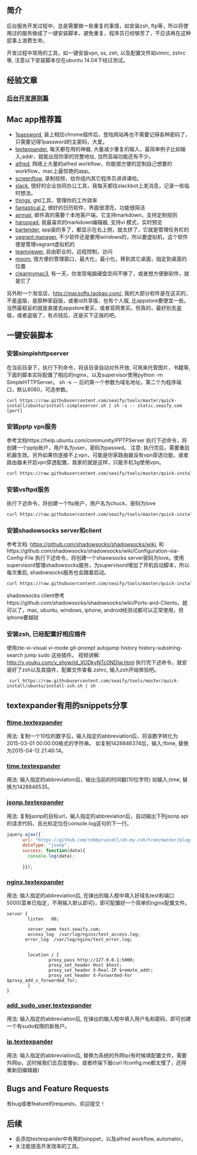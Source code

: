 ## 简介
后台服务开发过程中，总是需要做一些重复的事情，如安装zsh, ftp等，所以将使用过的服务做成了一键安装脚本，避免重复，程序员已经够苦了，不应该再在这种屁事上浪费生命。

开发过程中常用的工具，如一键安装vpn, ss, zsh, 以及配置文件如vimrc, zshrc等, 注意以下安装脚本仅在ubuntu 14.04下经过测试。

## 经验文章
### [后台开发原则篇](rules/后台开发经验.md)

## Mac app推荐篇
- [1password](https://agilebits.com/onepassword), 装上相应chrome插件后，登陆网站再也不需要记得各种密码了，只需要记得1password的主密码，大爱。
- [textexpander](https://smilesoftware.com/TextExpander/index.html), 每天都在用的神器, 大量减少重复的输入，最简单例子比如输入;addr，就能出现你家的完整地址, 当然高端功能还有不少。
- [alfred](http://www.alfredapp.com/), 网络上大量的alfred workflow，你能很方便的定制自己想要的workflow，mac上最惊艳的app。
- [screenflow](http://www.telestream.net/screenflow/overview.htm), 录制视频，给你组内其它程序员讲讲课哈。
- [slack](https://slack.com/), 很好的企业协同办公工具，我每天都往slackbot上发消息，记录一些临时想法。
- [things](https://culturedcode.com/things/), gtd工具，管理你的工作效率
- [fantastical 2](http://flexibits.com/Fantastical), 很好的日历软件，界面很漂亮，功能很简洁
- [airmail](http://airmailapp.com/), 邮件真的需要个本地客户端，它支持markdown，支持定制规则
- [haroopad](http://pad.haroopress.com/), 我最喜欢的markdown编辑器, 支持vi 模式，实时预览
- [bartender](http://www.macbartender.com/), app装的多了，都显示在右上侧，就太挤了，它就是管理任务栏的
- [vagrant manager](http://vagrantmanager.com/), 不少软件还是要用windows的，所以要虚拟机，这个软件便是管理vagrant虚拟机的
- [teamviewer](https://www.teamviewer.com/en/index.aspx), 自由职业的，远程控制，访问
- [moom](http://manytricks.com/moom/), 很方便的管理窗口，最大化，最小化，移到其它桌面，指定到桌面的位置
- [clearmymac3](http://cleanmymac.com/), 有一天，你发现电脑硬盘空间不够了，或者想方便删软件，就是它了

另外附一个淘宝店，http://macsofts.taobao.com/, 我的大部分软件是在这买的，不是盗版，是那种家庭版，或者id共享版，也有个人版, 比appstore要便宜一些。
当然最稳妥的就是直接去appstore里买，或者官网里买。但真的，最好别去盗版，或者盗版了，有点钱后，还是买下正版的吧。

## 一键安装脚本
### 安装simplehttpserver
在当前目录下，执行下列命令，将该目录自动对外开放, 可用来托管图片，书籍等, 下面的脚本实际配置了相应的nginx，以及supervisor使用python -m SimpleHTTPServer。
sh -s -- 后的第一个参数为域名地址，第二个为程序端口，默认8080，可选参数。
```
curl https://raw.githubusercontent.com/seaify/tools/master/quick-install/ubuntu/install-simpleserver.sh | sh -s -- static.seaify.com [port]
```

### 安装pptp vpn服务
参考文档https://help.ubuntu.com/community/PPTPServer
执行下述命令，将创建一个pptp账户，用户名为user，密码为passwd。
注意: 执行完后，需要重启机器生效。另外如果你连接不上vpn，可能是你家路由器没有vpn穿透功能，或者路由器未开启vpn穿透配置，我家的就是这样，只能手机3g使用vpn。
```sh
curl https://raw.githubusercontent.com/seaify/tools/master/quick-install/ubuntu/install-pptp.sh | sh -s -- user passwd
```
### 安装vsftpd服务
执行下述命令，将创建一个ftp账户，用户名为chuck，密码为love
```sh
curl https://raw.githubusercontent.com/seaify/tools/master/quick-install/ubuntu/install-ftp.sh | sh -s chuck love
```

### 安装shadowsocks server和client
参考文档: https://github.com/shadowsocks/shadowsocks/wiki, 和https://github.com/shadowsocks/shadowsocks/wiki/Configuration-via-Config-File
执行下述命令，将创建一个shaowsocks server密码为love。使用supervisord管理shadowsocks服务，为supervisord增加了开机启动脚本，所以每次重启, shadowsocks服务也会跟着启动。
```sh
curl https://raw.githubusercontent.com/seaify/tools/master/quick-install/ubuntu/install-shadowsock-server.sh | sh -s -- love
```

shadowsocks client参考https://github.com/shadowsocks/shadowsocks/wiki/Ports-and-Clients，就可以了，mac, ubuntu, windows, iphone, android经测试都可以正常使用，但iphone要越狱


### 安装zsh, 已经配置好相应插件
使用zle-vi-visual vi-mode git-prompt autojump history history-substring-search jump sudo 这些插件。
视频讲解: http://v.youku.com/v_show/id_XODkyNTc0NDIw.html
执行完下述命令，就安装好了zsh以及其插件，配置文件查看.zshrc, 输入zsh开始体验吧。
```
 curl https://raw.githubusercontent.com/seaify/tools/master/quick-install/ubuntu/install-zsh.sh | sh
```


## textexpander有用的snippets分享
### [ftime.textexpander](textexpander/ftime.textexpander)
用法: 复制一个10位的数字后，输入指定的abbreviation后，将该数字转化为2015-03-01 00:00:00格式的字符串。
如复制1428846374后，输入;ftime, 替换为2015-04-12 21:46:14。

### [time.textexpander](textexpander/time.textexpander)
用法: 输入指定的abbreviation后，输出当前的时间戳(10位字符)
如输入;time, 替换为1428846535。

### [jsonp.textexpander](textexpander/jsonp.textexpander)
用法: 复制jsonp的目标url，输入指定的abbreviation后，自动输出下列jsonp api的请求代码，且光标定位在console.log这句的下一行。
```javascript
jquery.ajax({
      url: "https://github.com/robbyrussell/oh-my-zsh/tree/master/plugins",
      dataType: "jsonp",
      success: function(data){
        console.log(data);
        
      }});
```

### [nginx.textexpander](textexpander/nginx.textexpander)
用法: 输入指定的abbreviation后, 在弹出的输入框中填入好域名test和端口5000(菜单已指定，不用输入默认即可)，即可配置好一个简单的nginx配置文件。
```ngnix
server {
        listen   80;

        server_name test.seaify.com;
        access_log  /var/log/nginx/test_access.log;
       error_log  /var/log/nginx/test_error.log;


        location / {
                proxy_pass http://127.0.0.1:5000;
                proxy_set_header Host $host;
                proxy_set_header X-Real-IP $remote_addr;
                proxy_set_header X-Forwarded-For $proxy_add_x_forwarded_for;
        }
}
```


### [add_sudo_user.textexpander](textexpander/add_sudo_user.textexpander)
用法: 输入指定的abbreviation后, 在弹出的输入框中填入用户名和密码，即可创建一个有sudo权限的新账户。


### [ip.textexpander](textexpander/ip.textexpander)
用法: 输入指定的abbreviation后, 替换为系统的外网ip(有时候填配置文件，需要外网ip，这时候我们去百度搜ip，或者终端下敲curl ifconfig.me都太慢了，还得重新回编辑器)


## Bugs and Feature Requests
有bug或者feature的requests，欢迎提交！

## 后续
- 会添加textexpander中有用的sinppet，以及alfred workflow, automator。
- 关注能提高开发效率的工具。
